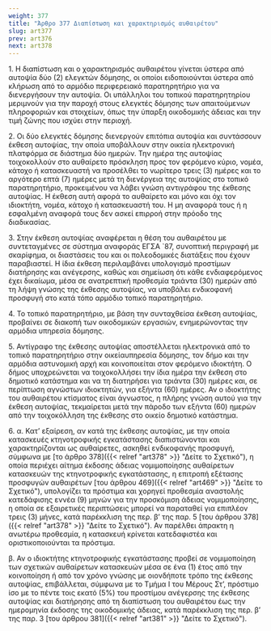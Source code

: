 ```yaml
---
weight: 377
title: "Άρθρο 377 Διαπίστωση και χαρακτηρισμός αυθαιρέτου"
slug: art377
prev: art376
next: art378
---
```


1\. Η διαπίστωση και ο χαρακτηρισμός αυθαιρέτου γίνεται ύστερα από αυτοψία δύο (2) ελεγκτών δόμησης, οι οποίοι ειδοποιούνται ύστερα από κλήρωση από το αρμόδιο περιφερειακό παρατηρητήριο για να διενεργήσουν την αυτοψία. Οι υπάλληλοι του τοπικού παρατηρητηρίου μεριμνούν για την παροχή στους ελεγκτές δόμησης των απαιτούμενων πληροφοριών και στοιχείων, όπως την ύπαρξη οικοδομικής άδειας και την τιμή ζώνης που ισχύει στην περιοχή.

2\. Οι δύο ελεγκτές δόμησης διενεργούν επιτόπια αυτοψία και συντάσσουν έκθεση αυτοψίας, την οποία υποβάλλουν στην οικεία ηλεκτρονική πλατφόρμα σε διάστημα δύο ημερών. Την ημέρα της αυτοψίας τοιχοκολλούν στο αυθαίρετο πρόσκληση προς τον φερόμενο κύριο, νομέα, κάτοχο ή κατασκευαστή να προσέλθει το νωρίτερο τρεις (3) ημέρες και το αργότερο επτά (7) ημέρες μετά τη διενέργεια της αυτοψίας στο τοπικό παρατηρητήριο, προκειμένου να λάβει γνώση αντιγράφου της έκθεσης αυτοψίας. Η έκθεση αυτή αφορά το αυθαίρετο και μόνο και όχι τον ιδιοκτήτη, νομέα, κάτοχο ή κατασκευαστή του. Η μη αναφορά τους ή η εσφαλμένη αναφορά τους δεν ασκεί επιρροή στην πρόοδο της διαδικασίας.

3\. Στην έκθεση αυτοψίας αναφέρεται η θέση του αυθαιρέτου με συντεταγμένες σε σύστημα αναφοράς ΕΓΣΑ \`87, συνοπτική περιγραφή με σκαρίφημα, οι διαστάσεις του και οι πολεοδομικές διατάξεις που έχουν παραβιαστεί. Η ίδια έκθεση περιλαμβάνει υπολογισμό προστίμων διατήρησης και ανέγερσης, καθώς και σημείωση ότι κάθε ενδιαφερόμενος έχει δικαίωμα, μέσα σε ανατρεπτική προθεσμία τριάντα (30) ημερών από τη λήψη γνώσης της έκθεσης αυτοψίας, να υποβάλει ενδικοφανή προσφυγή στο κατά τόπο αρμόδιο τοπικό παρατηρητήριο.

4\. Το τοπικό παρατηρητήριο, με βάση την συνταχθείσα έκθεση αυτοψίας, προβαίνει σε διακοπή των οικοδομικών εργασιών, ενημερώνοντας την αρμόδια υπηρεσία δόμησης.

5\. Αντίγραφο της έκθεσης αυτοψίας αποστέλλεται ηλεκτρονικά από το τοπικό παρατηρητήριο στην οικείαυπηρεσία δόμησης, τον δήμο και την αρμόδια αστυνομική αρχή και κοινοποιείται στον φερόμενο ιδιοκτήτη. Ο δήμος υποχρεώνεται να τοιχοκολλήσει την ίδια ημέρα την έκθεση στο δημοτικό κατάστημα και να τη διατηρήσει για τριάντα (30) ημέρες και, σε περίπτωση αγνώστων ιδιοκτητών, για εξήντα (60) ημέρες. Αν ο ιδιοκτήτης του αυθαιρέτου κτίσματος είναι άγνωστος, η πλήρης γνώση αυτού για την έκθεση αυτοψίας, τεκμαίρεται μετά την πάροδο των εξήντα (60) ημερών από την τοιχοκόλληση της έκθεσης στο οικείο δημοτικό κατάστημα.

6\. α. Κατ’ εξαίρεση, αν κατά της έκθεσης αυτοψίας, με την οποία κατασκευές κτηνοτροφικής εγκατάστασης διαπιστώνονται και χαρακτηρίζονται ως αυθαίρετες, ασκηθεί ενδικοφανής προσφυγή, σύμφωνα με [το άρθρο 378]({{< relref "art378" >}} "Δείτε το Σχετικό"), η οποία περιέχει αίτημα έκδοσης άδειας νομιμοποίησης αυθαίρετων κατασκευών της κτηνοτροφικής εγκατάστασης, η επιτροπή εξέτασης προσφυγών αυθαιρέτων [του άρθρου 469]({{< relref "art469" >}} "Δείτε το Σχετικό"), υπολογίζει τα πρόστιμα και χορηγεί προθεσμία αναστολής κατεδάφισης εννέα (9) μηνών για την προσκόμιση άδειας νομιμοποίησης, η οποία σε εξαιρετικές περιπτώσεις μπορεί να παραταθεί για επιπλέον τρεις (3) μήνες, κατά παρέκκλιση της περ. β’ της παρ. 5 [του άρθρου 378]({{< relref "art378" >}} "Δείτε το Σχετικό"). Αν παρέλθει άπρακτη η ανωτέρω προθεσμία, η κατασκευή κρίνεται κατεδαφιστέα και οριστικοποιούνται τα πρόστιμα.

β. Αν ο ιδιοκτήτης κτηνοτροφικής εγκατάστασης προβεί σε νομιμοποίηση των σχετικών αυθαίρετων κατασκευών μέσα σε ένα (1) έτος από την κοινοποίηση ή από τον χρόνο γνώσης με οιονδήποτε τρόπο της έκθεσης αυτοψίας, επιβάλλεται, σύμφωνα με το Τμήμα Ι του Μέρους Στ’, πρόστιμο ίσο με το πέντε τοις εκατό (5%) του προστίμου ανέγερσης της έκθεσης αυτοψίας και διατήρησης από τη διαπίστωση του αυθαιρέτου έως την ημερομηνία έκδοσης της οικοδομικής άδειας, κατά παρέκκλιση της περ. β’ της παρ. 3 [του άρθρου 381]({{< relref "art381" >}} "Δείτε το Σχετικό").


